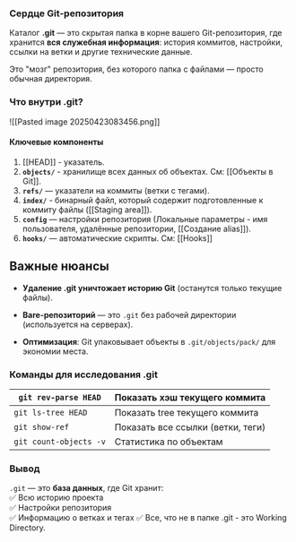 ### Сердце Git-репозитория

Каталог **.git** — это скрытая папка в корне вашего Git-репозитория, где хранится **вся служебная информация**: история коммитов, настройки, ссылки на ветки и другие технические данные. 

Это "мозг" репозитория, без которого папка с файлами — просто обычная директория.

### Что внутри .git?
![[Pasted image 20250423083456.png]]
#### Ключевые компоненты
1. [[HEAD]] - указатель.
2. **`objects/`** - хранилище всех данных об объектах. См: [[Объекты в Git]].
3. **`refs/`** — указатели на коммиты (ветки с тегами).
4. **`index/`** - бинарный файл, который содержит подготовленные к коммиту файлы ([[Staging area]]).
5.  **`config`** — настройки репозитория (Локальные параметры - имя пользователя, удалённые репозитории, [[Создание alias]]).
6.  **`hooks/`** — автоматические скрипты. См: [[Hooks]]
## Важные нюансы

- **Удаление .git уничтожает историю Git** (останутся только текущие файлы).

- **Bare-репозиторий** — это `.git` без рабочей директории (используется на серверах).

- **Оптимизация**: Git упаковывает объекты в `.git/objects/pack/` для экономии места.

### Команды для исследования .git

| `git rev-parse HEAD`   | Показать хэш текущего коммита     |
| ---------------------- | --------------------------------- |
| `git ls-tree HEAD`     | Показать tree текущего коммита    |
| `git show-ref`         | Показать все ссылки (ветки, теги) |
| `git count-objects -v` | Статистика по объектам            |
### Вывод

`.git` — это **база данных**, где Git хранит:  
✅ Всю историю проекта  
✅ Настройки репозитория  
✅ Информацию о ветках и тегах
✅ Все, что не в папке .git - это Working Directory.
